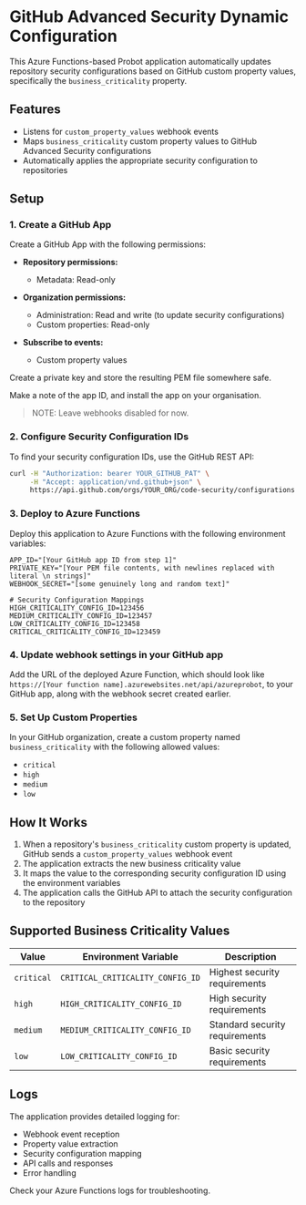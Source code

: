 # GitHub Advanced Security Dynamic Configuration

This Azure Functions-based Probot application automatically updates repository security configurations based on GitHub custom property values, specifically the `business_criticality` property.

## Features

- Listens for `custom_property_values` webhook events
- Maps `business_criticality` custom property values to GitHub Advanced Security configurations
- Automatically applies the appropriate security configuration to repositories

## Setup

### 1. Create a GitHub App

Create a GitHub App with the following permissions:

- **Repository permissions:**
  - Metadata: Read-only
- **Organization permissions:**
  - Administration: Read and write (to update security configurations)
  - Custom properties: Read-only

- **Subscribe to events:**
  - Custom property values

Create a private key and store the resulting PEM file somewhere safe.

Make a note of the app ID, and install the app on your organisation.

> NOTE: Leave webhooks disabled for now.

### 2. Configure Security Configuration IDs

To find your security configuration IDs, use the GitHub REST API:

```bash
curl -H "Authorization: bearer YOUR_GITHUB_PAT" \
     -H "Accept: application/vnd.github+json" \
     https://api.github.com/orgs/YOUR_ORG/code-security/configurations
```

### 3. Deploy to Azure Functions

Deploy this application to Azure Functions with the following environment variables:

```
APP_ID="[Your GitHub app ID from step 1]"
PRIVATE_KEY="[Your PEM file contents, with newlines replaced with literal \n strings]"
WEBHOOK_SECRET="[some genuinely long and random text]"

# Security Configuration Mappings
HIGH_CRITICALITY_CONFIG_ID=123456
MEDIUM_CRITICALITY_CONFIG_ID=123457
LOW_CRITICALITY_CONFIG_ID=123458
CRITICAL_CRITICALITY_CONFIG_ID=123459
```

### 4. Update webhook settings in your GitHub app

Add the URL of the deployed Azure Function, which should look like `https://[Your function name].azurewebsites.net/api/azureprobot`, to your GitHub app, along with the webhook secret created earlier.

### 5. Set Up Custom Properties

In your GitHub organization, create a custom property named `business_criticality` with the following allowed values:
- `critical`
- `high`
- `medium`
- `low`

## How It Works

1. When a repository's `business_criticality` custom property is updated, GitHub sends a `custom_property_values` webhook event
2. The application extracts the new business criticality value
3. It maps the value to the corresponding security configuration ID using the environment variables
4. The application calls the GitHub API to attach the security configuration to the repository

## Supported Business Criticality Values

| Value | Environment Variable | Description |
|-------|---------------------|-------------|
| `critical` | `CRITICAL_CRITICALITY_CONFIG_ID` | Highest security requirements |
| `high` | `HIGH_CRITICALITY_CONFIG_ID` | High security requirements |
| `medium` | `MEDIUM_CRITICALITY_CONFIG_ID` | Standard security requirements |
| `low` | `LOW_CRITICALITY_CONFIG_ID` | Basic security requirements |

## Logs

The application provides detailed logging for:
- Webhook event reception
- Property value extraction
- Security configuration mapping
- API calls and responses
- Error handling

Check your Azure Functions logs for troubleshooting.
